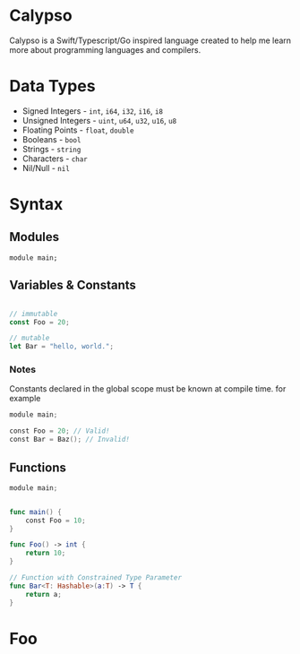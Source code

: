 # Calypso

Calypso is a Swift/Typescript/Go inspired language created to help me learn more about programming languages and compilers.

# Data Types
- Signed Integers - `int`, `i64`, `i32`, `i16`, `i8`
- Unsigned Integers - `uint`, `u64`, `u32`, `u16`, `u8`
- Floating Points - `float`, `double `
- Booleans - `bool`
- Strings - `string`
- Characters - `char`
- Nil/Null - `nil`


# Syntax

## Modules

```
module main;
```

## Variables & Constants
```javascript

// immutable
const Foo = 20;

// mutable
let Bar = "hello, world.";
```

### Notes

Constants declared in the global scope must be known at compile time. for example
```swift
module main;

const Foo = 20; // Valid!
const Bar = Baz(); // Invalid!
```


## Functions
```swift
module main;


func main() {
    const Foo = 10;
}

func Foo() -> int {
    return 10;
}

// Function with Constrained Type Parameter
func Bar<T: Hashable>(a:T) -> T {
    return a;
}
```
# Foo
